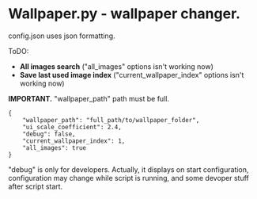 # Wallpaper.py - wallpaper changer.

config.json uses json formatting.
 

ToDO:

- __All images search__ ("all_images" options isn't working now)
- **Save last used image index** ("current_wallpaper_index" options isn't working now)

__IMPORTANT.__ "wallpaper_path" path must be full.
```
{
	"wallpaper_path": "full_path/to/wallpaper_folder",
	"ui_scale_coefficient": 2.4,
	"debug": false,
	"current_wallpaper_index": 1,
	"all_images": true
}
```

"debug" is only for developers. Actually, it displays on start configuration, configuration may change while script is running, and some devoper stuff after script start.